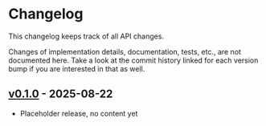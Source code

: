 # Changelog

This changelog keeps track of all API changes.

Changes of implementation details, documentation, tests, etc., are not documented here. Take a look at the commit history linked for each version bump if you are interested in that as well.

## [v0.1.0] - 2025-08-22

- Placeholder release, no content yet

[v0.1.0]: https://github.com/jogru0/muskat/releases/tag/v0.1.0